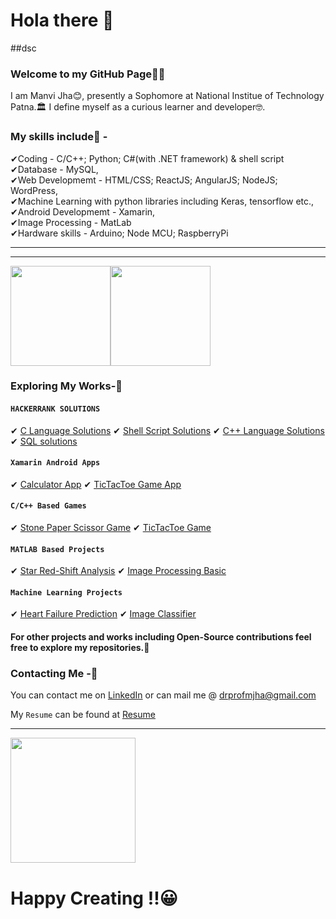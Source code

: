 # Hola there 👋
##dsc
### Welcome to my GitHub Page🤗🤗

I am Manvi Jha😊, presently a Sophomore at National Institue of Technology Patna.🏛 I define myself as a curious learner and developer🤓.
### My skills include🍒 - <br/>
✔Coding - C/C++; Python; C#(with .NET framework) & shell script <br/>
✔Database - MySQL,<br/>
✔Web Developmemt - HTML/CSS; ReactJS; AngularJS; NodeJS; WordPress, <br/>
✔Machine Learning with python libraries including Keras, tensorflow etc.,<br/>
✔Android Developmemt - Xamarin,<br/>
✔Image Processing - MatLab<br/>
✔Hardware skills - Arduino; Node MCU; RaspberryPi<br/>

<hr>
<hr>

<img height="160em" src="https://github-readme-stats.vercel.app/api?username=Severus-Matthew&show_icons=true&count_private=true&include_all_commits=true&custom_title=Manvi's+GitHub+Stats&theme=radical"><img height="160em" src="https://github-readme-stats.vercel.app/api/top-langs/?username=Severus-Matthew&layout=compact&theme=radical"></a>

### Exploring My Works-🧐

#### `HACKERRANK SOLUTIONS`
✔ [C Language Solutions](https://github.com/Severus-Matthew/Github-C-Language-Solutions)
✔ [Shell Script Solutions](https://github.com/Severus-Matthew/github_The-_Linux_Shell_solutions)
✔ [C++ Language Solutions](https://github.com/Severus-Matthew/GitHub-Cpp-Hackerrank-Solution)
✔ [SQL solutions](https://github.com/Severus-Matthew/Hackerrank-solutions-SQl)

#### `Xamarin Android Apps`
✔ [Calculator App](https://github.com/Severus-Matthew/Xamarin_Calculator_app)
✔ [TicTacToe Game App](https://github.com/Severus-Matthew/Xamarin_TicTacToe_game)

#### `C/C++ Based Games`
✔ [Stone Paper Scissor Game](https://github.com/Severus-Matthew/Stone-Paper-Scissor-Game)
✔ [TicTacToe Game](https://github.com/Severus-Matthew/A-game-of-Tic-Tac-Toe)

#### `MATLAB Based Projects`
✔ [Star Red-Shift Analysis](https://github.com/Severus-Matthew/MATLAB_ReadShift_Analysis)
✔ [Image Processing Basic](https://github.com/Severus-Matthew/Image_Processing_basic)

#### `Machine Learning Projects`
✔ [Heart Failure Prediction](https://github.com/Severus-Matthew/ML-Heart-Failure-prediction-using-Classification)
✔ [Image Classifier](https://github.com/Severus-Matthew/image-classifier)

#### For other projects and works including Open-Source contributions feel free to explore my repositories.🧐


### Contacting Me -🤝

You can contact me on [LinkedIn](https://www.linkedin.com/in/manvi-jha-2784711a7/) or can mail me @ drprofmjha@gmail.com

My `Resume` can be found at [Resume](https://github.com/Severus-Matthew/Resume)
<hr>

<img height="200em" src="https://github.com/Severus-Matthew/Severus-Matthew/blob/main/hula_loop_octodex03.gif">

# Happy Creating !!😀 


